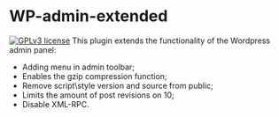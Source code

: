 # WP-admin-extended
[![GPLv3 license](https://img.shields.io/badge/License-GPLv3-blue.svg)](http://perso.crans.org/besson/LICENSE.html)
This plugin extends the functionality of the Wordpress admin panel:
* Adding menu in admin toolbar;
* Enables the gzip compression function;
* Remove script\style version and source from public;
* Limits the amount of post revisions on 10;
* Disable XML-RPC.
